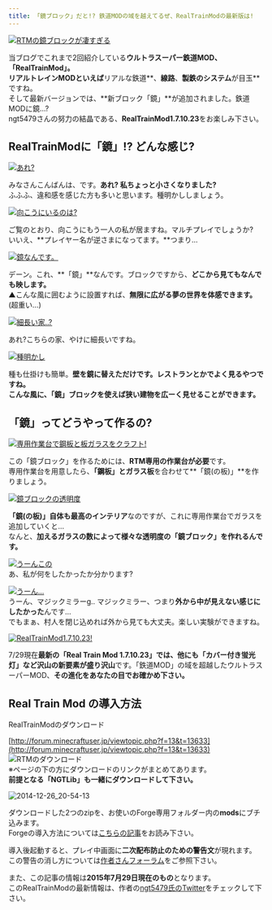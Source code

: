 ```yaml
---
title: 「鏡ブロック」だと!? 鉄道MODの域を越えてるぜ、RealTrainModの最新版は!
---
```


[![RTMの鏡ブロックが凄すぎる](https://cdn-ak.f.st-hatena.com/images/fotolife/s/sasigume/20210208/20210208143957.png)](#7/3/736e3e80.png "RTMの鏡ブロックが凄すぎる")

当ブログでこれまで2回紹介している**ウルトラスーパー鉄道MOD、「RealTrainMod」。**  
**リアルトレインMODといえば**リアルな鉄道**、**線路**、**製鉄のシステム**が目玉**ですね。  
そして最新バージョンでは、**新ブロック「鏡」**が追加されました。鉄道MODに鏡…?  
ngt5479さんの努力の結晶である、**RealTrainMod1.7.10.23**をお楽しみ下さい。

## RealTrainModに「鏡」!? どんな感じ?

[![あれ?](https://cdn-ak.f.st-hatena.com/images/fotolife/s/sasigume/20210208/20210208132039.png)](#2/5/251579a5.png "あれ?")

みなさんこんばんは、です。**あれ? 私ちょっと小さくなりました?**  
ふふふ、違和感を感じた方も多いと思います。種明かししましょう。

[![向こうにいるのは?](https://cdn-ak.f.st-hatena.com/images/fotolife/s/sasigume/20210208/20210208141438.png)](#5/d/5d53fafb.png "向こうにいるのは?")

ご覧のとおり、向こうにもう一人の私が居ますね。マルチプレイでしょうか?  
いいえ、**プレイヤー名が逆さまになってます。**つまり…

[![鏡なんです。](https://cdn-ak.f.st-hatena.com/images/fotolife/s/sasigume/20210208/20210208140538.png)](#5/4/54dcae8e.png "鏡なんです。")

デーン。これ、**「鏡」**なんです。ブロックですから、**どこから見てもなんでも映します。**  
▲こんな風に囲むように設置すれば、**無限に広がる夢の世界を体感できます。**(超重い…)

[![細長い家..?](https://cdn-ak.f.st-hatena.com/images/fotolife/s/sasigume/20210208/20210208153541.png)](#a/8/a8252395.png "細長い家..?")

あれ?こちらの家、やけに細長いですね。

[![種明かし](https://cdn-ak.f.st-hatena.com/images/fotolife/s/sasigume/20210208/20210208132051.png)](#2/5/25277d64.png "種明かし")

種も仕掛けも簡単。**壁を鏡に替えただけです。**レストランとかでよく見るやつですね。  
こんな風に、「鏡」ブロックを使えば**狭い建物を広ーく見せることができます。**

## 「鏡」ってどうやって作るの?

[![専用作業台で鋼板と板ガラスをクラフト!](https://cdn-ak.f.st-hatena.com/images/fotolife/s/sasigume/20210208/20210208134432.png)](#4/2/420dfc8c.png "専用作業台で鋼板と板ガラスをクラフト!")

この「鏡ブロック」を作るためには、**RTM専用の作業台が必要**です。  
専用作業台を用意したら、**「鋼板」とガラス板**を合わせて**「鏡(の板)」**を作りましょう。

[![鏡ブロックの透明度](https://cdn-ak.f.st-hatena.com/images/fotolife/s/sasigume/20210208/20210208160432.png)](#c/4/c4908175.png "鏡ブロックの透明度")

**「鏡(の板)」自体も最高のインテリア**なのですが、これに専用作業台でガラスを追加していくと…  
なんと、**加えるガラスの数によって様々な透明度の「鏡ブロック」を作れるんです。**

[![うーんこの](https://cdn-ak.f.st-hatena.com/images/fotolife/s/sasigume/20210208/20210208142006.png)](#6/2/622f665b.png "うーんこの")  
あ、私が何をしたかったか分かります?

[![うーん...](https://cdn-ak.f.st-hatena.com/images/fotolife/s/sasigume/20210208/20210208160035.png)](#c/1/c1747ac0.png "うーん...")  
うーん、マジックミラーg.. マジックミラー、つまり**外から中が見えない感じにしたかった**んです…  
でもまぁ、村人を閉じ込めれば外から見ても大丈夫。楽しい実験ができますね。

[![RealTrainMod1.7.10.23!](https://cdn-ak.f.st-hatena.com/images/fotolife/s/sasigume/20210208/20210208140722.png)](#5/6/56200693.png "RealTrainMod1.7.10.23!")

7/29現在**最新の「Real Train Mod 1.7.10.23」**では、他にも**「カバー付き蛍光灯」など沢山の新要素が盛り沢山**です。「鉄道MOD」の域を超越したウルトラスーパーMOD、**その進化をあなたの目でお確かめ下さい。**

## Real Train Mod の導入方法

RealTrainModのダウンロード

[http://forum.minecraftuser.jp/viewtopic.php?f=13&t=13633](http://forum.minecraftuser.jp/viewtopic.php?f=13&t=13633)  
![RTMのダウンロード](https://cdn-ak.f.st-hatena.com/images/fotolife/s/sasigume/20210208/20210208151621.jpg)  
※ページの下の方にダウンロードのリンクがまとめてあります。  
**前提となる「NGTLib」も一緒にダウンロードして下さい。**

![2014-12-26_20-54-13](https://cdn-ak.f.st-hatena.com/images/fotolife/s/sasigume/20210208/20210208141455.jpg)

ダウンロードした2つのzipを、お使いのForge専用フォルダー内の**mods**にブチ込みます。  
Forgeの導入方法については[こちらの記事](/minecraft-je/howto/install-forge/)をお読み下さい。

導入後起動すると、プレイ中画面に**二次配布防止のための警告文**が現れます。  
この警告の消し方については[作者さんフォーラム](http://forum.minecraftuser.jp/viewtopic.php?f=13&t=13633)をご参照下さい。

また、この記事の情報は**2015年7月29日現在のもの**となります。  
このRealTrainModの最新情報は、作者の[ngt5479氏のTwitter](https://twitter.com/ngt5479)をチェックして下さい。
